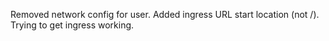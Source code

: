 Removed network config for user.  Added ingress URL start location (not /).  Trying to get ingress working.
